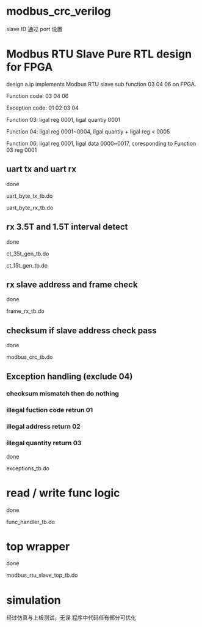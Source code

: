 # modbus_crc_verilog
slave ID 通过 port 设置

# Modbus RTU Slave Pure RTL design for FPGA
design a ip implements Modbus RTU slave sub function 03 04 06 on FPGA.

Function code: 03 04 06

Exception code: 01 02 03 04

Function 03: ligal reg 0001, ligal quantiy 0001

Function 04: ligal reg 0001~0004, ligal quantiy + ligal reg < 0005

Function 06: ligal reg 0001, ligal data 0000~0017, coresponding to Function 03 reg 0001

## uart tx and uart rx
done

uart_byte_tx_tb.do

uart_byte_rx_tb.do

## rx 3.5T and 1.5T interval detect
done

ct_35t_gen_tb.do

ct_15t_gen_tb.do

## rx slave address and frame check
done

frame_rx_tb.do

## checksum if slave address check pass
done

modbus_crc_tb.do

## Exception handling (exclude 04)
### checksum mismatch then do nothing
### illegal fuction code retrun 01
### illegal address return 02
### illegal quantity return 03

done

exceptions_tb.do

# read / write func logic
done

func_handler_tb.do

# top wrapper
done

modbus_rtu_slave_top_tb.do

# simulation
经过仿真与上板测试，无误
程序中代码任有部分可优化